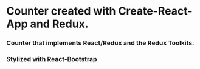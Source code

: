 # Counter created with Create-React-App and Redux.

### Counter that implements React/Redux and the Redux Toolkits.

### Stylized with React-Bootstrap
